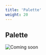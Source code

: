 ```yaml
---
title: 'Palette'
weight: 20
---
```


## Palette

![Coming soon](/img/coming-soon.png?lightbox=false)
